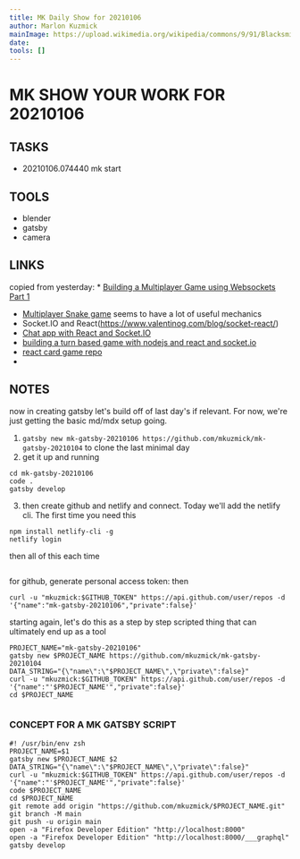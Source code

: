```yaml
---
title: MK Daily Show for 20210106
author: Marlon Kuzmick
mainImage: https://upload.wikimedia.org/wikipedia/commons/9/91/Blacksmith_tools_2.jpg
date: 
tools: []
---
```

# MK SHOW YOUR WORK FOR 20210106

## TASKS

- 20210106.074440 mk start

## TOOLS

- blender
- gatsby
- camera

## LINKS

copied from yesterday: * [Building a Multiplayer Game using Websockets Part 1](https://dev.to/sauravmh/building-a-multiplayer-game-using-websockets-1n63)
* [Multiplayer Snake game](https://www.youtube.com/watch?v=ppcBIHv_ZPs&list=UU29ju8bIPH5as8OGnQzwJyA) seems to have a lot of useful mechanics
* Socket.IO and React(https://www.valentinog.com/blog/socket-react/)
* [Chat app with React and Socket.IO](https://www.fullstacklabs.co/blog/chat-application-react-express-socket-io)
* [building a turn based game with nodejs and react and socket.io](https://medium.com/swlh/socket-io-games-the-right-way-using-nodejs-and-react-not-a-chat-app-part-1-e7a49d2f3f51)
* [react card game repo](https://github.com/shanmugharajk/react-card-game)
* 



## NOTES

now in creating gatsby let's build off of last day's if relevant. For now, we're just getting the basic md/mdx setup going.

1. `gatsby new mk-gatsby-20210106 https://github.com/mkuzmick/mk-gatsby-20210104` to clone the last minimal day
2. get it up and running
```
cd mk-gatsby-20210106
code .
gatsby develop
```
3. then create github and netlify and connect. Today we'll add the netlify cli. The first time you need this
```
npm install netlify-cli -g
netlify login
```
then all of this each time
```
```
for github, generate personal access token: 
then
```
curl -u "mkuzmick:$GITHUB_TOKEN" https://api.github.com/user/repos -d '{"name":"mk-gatsby-20210106","private":false}'
```

starting again, let's do this as a step by step scripted thing that can ultimately end up as a tool
```
PROJECT_NAME="mk-gatsby-20210106"
gatsby new $PROJECT_NAME https://github.com/mkuzmick/mk-gatsby-20210104
DATA_STRING="{\"name\":\"$PROJECT_NAME\",\"private\":false}"
curl -u "mkuzmick:$GITHUB_TOKEN" https://api.github.com/user/repos -d '{"name":"'$PROJECT_NAME'","private":false}'
cd $PROJECT_NAME


```


### CONCEPT FOR A MK GATSBY SCRIPT

```
#! /usr/bin/env zsh
PROJECT_NAME=$1
gatsby new $PROJECT_NAME $2
DATA_STRING="{\"name\":\"$PROJECT_NAME\",\"private\":false}"
curl -u "mkuzmick:$GITHUB_TOKEN" https://api.github.com/user/repos -d '{"name":"'$PROJECT_NAME'","private":false}'
code $PROJECT_NAME
cd $PROJECT_NAME
git remote add origin "https://github.com/mkuzmick/$PROJECT_NAME.git"
git branch -M main
git push -u origin main
open -a "Firefox Developer Edition" "http://localhost:8000"
open -a "Firefox Developer Edition" "http://localhost:8000/___graphql"
gatsby develop
```
